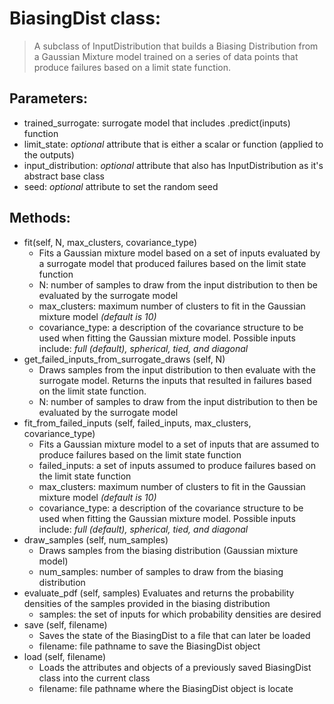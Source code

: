 # BiasingDist class:
> A subclass of InputDistribution that builds a Biasing Distribution from a Gaussian Mixture model trained on a series of data points that produce failures based on a limit state function.

## Parameters:
* trained_surrogate: surrogate model that includes .predict(inputs) function
* limit_state: *optional* attribute that is either a scalar or function (applied to the outputs)
* input_distribution: *optional* attribute that also has InputDistribution as it's abstract base class
* seed: *optional* attribute to set the random seed
## Methods:
* fit(self, N, max_clusters, covariance_type)
	* Fits a Gaussian mixture model based on a set of inputs evaluated by a surrogate model that produced failures based on the limit state function
	* N: number of samples to draw from the input distribution to then be evaluated by the surrogate model
	* max_clusters: maximum number of clusters to fit in the Gaussian mixture model *(default is 10)*
	* covariance_type: a description of the covariance structure to be used when fitting the Gaussian mixture model. Possible inputs include: *full (default), spherical, tied, and diagonal*
* get_failed_inputs_from_surrogate_draws (self, N) 
	* Draws samples from the input distribution to then evaluate with the surrogate model. Returns the inputs that resulted in failures based on the limit state function.
	* N: number of samples to draw from the input distribution to then be evaluated by the surrogate model
* fit_from_failed_inputs (self, failed_inputs, max_clusters, covariance_type) 
	* Fits a Gaussian mixture model to a set of inputs that are assumed to produce failures based on the limit state function
	* failed_inputs: a set of inputs assumed to produce failures based on the limit state function
	* max_clusters: maximum number of clusters to fit in the Gaussian mixture model *(default is 10)*
	* covariance_type: a description of the covariance structure to be used when fitting the Gaussian mixture model. Possible inputs include: *full (default), spherical, tied, and diagonal*
* draw_samples (self, num_samples) 
	* Draws samples from the biasing distribution (Gaussian mixture model)
	* num_samples: number of samples to draw from the biasing distribution
* evaluate_pdf (self, samples) 
	Evaluates and returns the probability densities of the samples provided in the biasing distribution
	* samples: the set of inputs for which probability densities are desired
* save (self, filename)
	* Saves the state of the BiasingDist to a file that can later be loaded
	* filename: file pathname to save the BiasingDist object
* load (self, filename)
	* Loads the attributes and objects of a previously saved BiasingDist class into the current class
	* filename: file pathname where the BiasingDist object is locate
